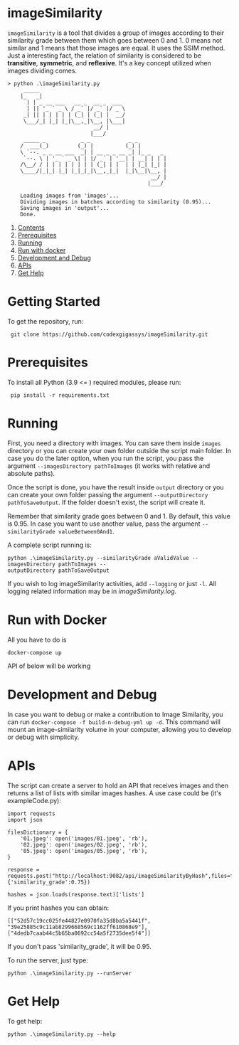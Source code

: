 # imageSimilarity
`imageSimilarity` is a tool that divides a group of images according to their similarity grade between them which goes between 0 and 1. 0 means not similar and 1 means that those images are equal. It uses the SSIM method. Just a interesting fact, the relation of similarity is considered to be **transitive**, **symmetric**, and **reflexive**. It's a key concept utilized when images dividing comes.

    > python .\imageSimilarity.py
         _____
        |_   _|
          | | _ __ ___   __ _  __ _  ___
          | || '_ ` _ \ / _` |/ _` |/ _ \
         _| || | | | | | (_| | (_| |  __/
         \___/_| |_| |_|\__,_|\__, |\___|
                               __/ |
                              |___/
         _____ _           _ _            _ _
        /  ___(_)         (_) |          (_) |
        \ `--. _ _ __ ___  _| | __ _ _ __ _| |_ _   _
         `--. \ | '_ ` _ \| | |/ _` | '__| | __| | | |
        /\__/ / | | | | | | | | (_| | |  | | |_| |_| |
        \____/|_|_| |_| |_|_|_|\__,_|_|  |_|\__|\__, |
                                                 __/ |
                                                |___/
        
        Loading images from 'images'...
        Dividing images in batches according to similarity (0.95)...
        Saving images in 'output'...
        Done.

 1. [Contents](#getting-started)
 2. [Prerequisites](#prerequisites)
 3. [Running](#running)
 4. [Run with docker](#run-with-docker)
 5. [Development and Debug](#development-and-debug)
 6. [APIs](#apis)
 7. [Get Help](#get-help)

# Getting Started
To get the repository, run:

     git clone https://github.com/codexgigassys/imageSimilarity.git

# Prerequisites
To install all Python (3.9 <= ) required modules, please run:

     pip install -r requirements.txt
   
# Running
First, you need a directory with images. You can save them inside `images` directory or you can create your own folder outside the script main folder. In case you do the later option, when you run the script, you pass the argument `--imagesDirectory pathToImages` (it works with relative and absolute paths).

Once the script is done, you have the result inside `output` directory or you can create your own folder passing the argument `--outputDirectory pathToSaveOutput`. If the folder doesn't exist, the script will create it.

Remember that similarity grade goes between 0 and 1. By default, this value is 0.95. In case you want to use another value, pass the argument `--similarityGrade valueBetween0And1`.

A complete script running is:

    python .\imageSimilarity.py --similarityGrade aValidValue --imagesDirectory pathToImages --
    outputDirectory pathToSaveOutput 

If you wish to log imageSimilarity activities, add `--logging` or just `-l`. All logging related information may be in *imageSimilarity.log*.

# Run with Docker
All you have to do is

    docker-compose up

API of below will be working

# Development and Debug
    
In case you want to debug or make a contribution to Image Similarity, you can run `docker-compose -f build-n-debug-yml up -d`. This command will mount an image-similarity volume in your computer, allowing you to develop or debug with simplicity.

# APIs
The script can create a server to hold an API that receives images and then returns a list of lists with similar images hashes. A use case could be (it's exampleCode.py):

    import requests
    import json

    filesDictionary = {
        '01.jpeg': open('images/01.jpeg', 'rb'),
        '02.jpeg': open('images/02.jpeg', 'rb'),
        '05.jpeg': open('images/05.jpeg', 'rb'),
    }

    response = requests.post("http://localhost:9082/api/imageSimilarityByHash",files=filesDictionary,params={'similarity_grade':0.75})

    hashes = json.loads(response.text)['lists']

If you print hashes you can obtain:

    [["52d57c19cc025fe44827e0970fa35d8ba5a5441f", "39e25885c9c11ab8299668569c1162ff610868e9"], ["4dedb7caab44c5b65ba0692cc54a5f2735dee5f4"]]

If you don't pass 'similarity_grade', it will be 0.95.

To run the server, just type:

    python .\imageSimilarity.py --runServer

# Get Help
To get help:

    python .\imageSimilarity.py --help
